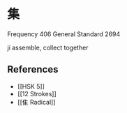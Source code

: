 # 集
Frequency 406
General Standard 2694

jí
assemble, collect together

## References
- [[HSK 5]]
- [[12 Strokes]]
- [[隹 Radical]]